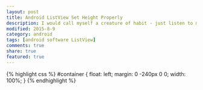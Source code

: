 ```yaml
---
layout: post
title: Android ListView Set Height Properly
description: I would call myself a creature of habit - just listen to my morning routine...
modified: 2015-8-9
category: android
tags: [android software ListView]
comments: true
share: true
featured: true
---
```


{% highlight css %}
#container {
  float: left;
  margin: 0 -240px 0 0;
  width: 100%;
}
{% endhighlight %}